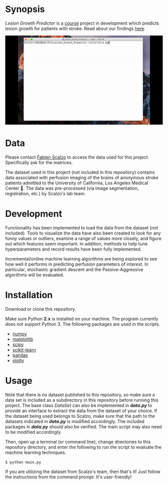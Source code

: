 # Synopsis

*Lesion Growth Predictor* is a [course](https://sa.ucla.edu/ro/Public/SOC/Results/ClassDetail?term_cd=17S&subj_area_cd=COM%20SCI&crs_catlg_no=0188%20%20%20%20&class_id=187827210&class_no=%20002%20%20)
project in development which predicts lesion growth for patients with stroke.
Read about our findings [here](https://sites.google.com/g.ucla.edu/predicting-lesion-growth).

![Demo](hub/demo.gif "Program demo")

# Data
Please contact [Fabien Scalzo](http://web.cs.ucla.edu/~fab/) to access the data
used for this project. Specifically ask for the matrices.

The dataset used in this project (not included in this repository) contains 
data associated with perfusion imaging of the brains of anonymous stroke 
patients admitted to the University of California, Los Angeles Medical Center
:hospital:. The data was pre-processed (via image segmentation, registration,
etc.) by Scalzo's lab team.

# Development
Functionality has been implemented to load the data from the dataset (not
included). Tools to visualize the data have also been created to look for any
funny values or outliers, examine a range of values more closely, and figure
out which features seem important. In addition, methods to help tune
hyperparameters and record results have been fully implemented.

Incremental/online machine learning algorithms are being explored to see how 
well it performs in predicting perfusion parameters of interest. In particular,
stochastic gradient descent and the Passive-Aggressive algorithms will be 
evaluated.

# Installation
Download or clone this repository. 

Make sure Python **2.x** is installed on your machine. The program currently
does not support Python 3. The following packages are used in the scripts.

* [numpy](http://www.numpy.org/)
* [matplotlib](https://matplotlib.org/)
* [scipy](https://www.scipy.org/)
* [scikit-learn](http://scikit-learn.org/stable/)
* [pandas](http://pandas.pydata.org/)
* [plotly](https://plot.ly/)

# Usage
Note that there is no dataset published to this repository, so make sure a 
data set is included as a subdirectory in this repository before running this 
project. The base class *DataSet* can also be implemented in **_data.py_** to 
provide an interface to extract the data from the dataset of your choice. If 
the dataset being used belongs to Scalzo, make sure that the path to the
datasets indicated in **_data.py_** is modified accordingly. The included
packages in **_data.py_** should also be verified. The main script may also
need to be modified accordingly.

Then, open up a terminal (or command line), change directories to this 
repository directory, and enter the following to run the script to evaluate 
the machine learning techniques.

```
$ python main.py
```

If you are utilizing the dataset from Scalzo's team, then that's it! Just
follow the instructions from the command prompt. It's user-friendly!
